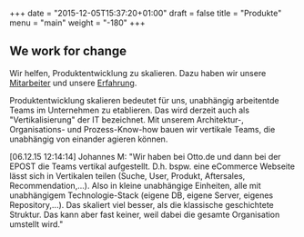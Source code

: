 +++
date = "2015-12-05T15:37:20+01:00"
draft = false
title = "Produkte"
menu = "main"
weight = "-180"
+++

## We work for change

Wir helfen, Produktentwicklung zu skalieren. Dazu haben wir unsere [Mitarbeiter](../profiles) und unsere [Erfahrung](../erfahrung).

Produktentwicklung skalieren bedeutet für uns, unabhängig arbeitentde Teams im Unternehmen zu etablieren. Das wird derzeit auch als "Vertikalisierung" der IT bezeichnet. Mit unserem Architektur-, Organisations- und Prozess-Know-how bauen wir vertikale Teams, die unabhängig von einander agieren können.

[06.12.15 12:14:14] Johannes M: "Wir haben bei Otto.de und dann bei der EPOST die Teams vertikal aufgestellt. D.h. bspw. eine eCommerce Webseite lässt sich in Vertikalen teilen (Suche, User, Produkt, Aftersales, Recommendation,...). Also in kleine unabhängige Einheiten, alle mit unabhängigem Technologie-Stack (eigene DB, eigene Server, eigenes Repository,...). Das skaliert viel besser, als die klassische geschichtete Struktur. Das kann aber fast keiner, weil dabei die gesamte Organisation umstellt wird."

